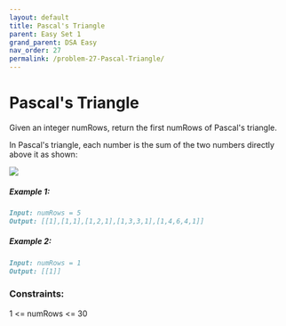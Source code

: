 ```yaml
---
layout: default
title: Pascal's Triangle
parent: Easy Set 1
grand_parent: DSA Easy
nav_order: 27
permalink: /problem-27-Pascal-Triangle/
---
```

# Pascal's Triangle

Given an integer numRows, return the first numRows of Pascal's triangle.

In Pascal's triangle, each number is the sum of the two numbers directly above it as shown:

![](../../assets/images/ds/PascalTriangleAnimated2.gif)

##### Example 1:

```markdown
Input: numRows = 5
Output: [[1],[1,1],[1,2,1],[1,3,3,1],[1,4,6,4,1]]
```
##### Example 2:
```markdown
Input: numRows = 1
Output: [[1]]
```
### Constraints:

1 <= numRows <= 30

